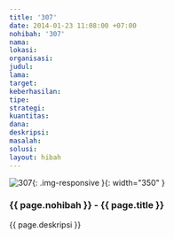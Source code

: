 ```yaml
---
title: '307'
date: 2014-01-23 11:08:00 +07:00
nohibah: '307'
nama: 
lokasi: 
organisasi: 
judul: 
lama: 
target: 
keberhasilan: 
tipe: 
strategi: 
kuantitas: 
dana: 
deskripsi: 
masalah: 
solusi: 
layout: hibah
---
```


![307](/static/img/hibahcms/307.png){: .img-responsive }{: width="350" }

### {{ page.nohibah }} - {{ page.title }}

{{ page.deskripsi }}
